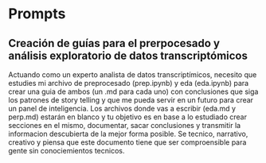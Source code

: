 # Prompts

## Creación de guías para el prerpocesado y análisis exploratorio de datos transcriptómicos

Actuando como un experto analista de datos transcriptímicos, necesito que estudies mi archivo de preprocesado (prep.ipynb) y eda (eda.ipynb) para crear una guia de ambos (un .md para cada uno) con conclusiones que siga los patrones de story telling y que me pueda servir en un futuro para crear un panel de inteligencia.
Los archivos donde vas a escribir (eda.md y perp.md) estarán en blanco y tu objetivo es en base a lo estudiado crear secciones en el mismo, documentar, sacar conclusiones y transmitir la informacion descubierta de la mejor forma posible.
Se tecnico, narrativo, creativo y piensa que este documento tiene que ser comproensible para gente sin conociemientos tecnicos.

